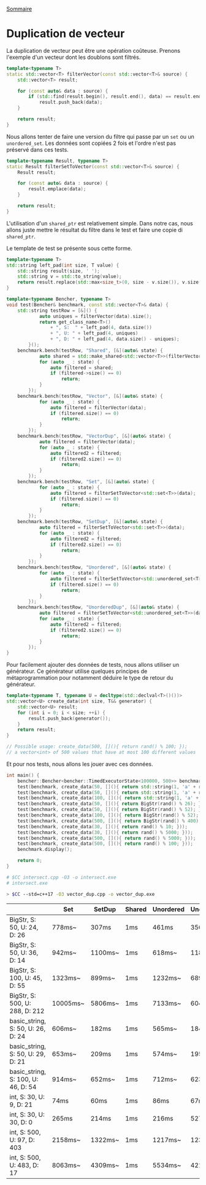 [Sommaire](../README.md)


# Duplication de vecteur

La duplication de vecteur peut être une opération coûteuse. Prenons l'exemple d'un vecteur dont les doublons sont filtrés.


```cpp
template<typename T>
static std::vector<T> filterVector(const std::vector<T>& source) {
    std::vector<T> result;

    for (const auto& data : source) {
        if (std::find(result.begin(), result.end(), data) == result.end())
            result.push_back(data);
    }

    return result;
}
```

Nous allons tenter de faire une version du filtre qui passe par un `set` ou un `unordered_set`. Les données sont copiées 2 fois et l'ordre n'est pas préservé dans ces tests.

```cpp
template<typename Result, typename T>
static Result filterSetToVector(const std::vector<T>& source) {
    Result result;

    for (const auto& data : source) {
        result.emplace(data);
    }

    return result;
}
```

L'utilisation d'un `shared_ptr` est relativement simple. Dans notre cas, nous allons juste mettre le résultat du filtre dans le test et faire une copie di `shared_ptr`.


Le template de test se présente sous cette forme.

```cpp
template<typename T>
std::string left_pad(int size, T value) {
    std::string result(size, ' ');
    std::string v = std::to_string(value);
    return result.replace(std::max<size_t>(0, size - v.size()), v.size(), v);
}

template<typename Bencher, typename T>
void test(Bencher& benchmark, const std::vector<T>& data) {
    std::string testRow = [&]() {
            auto uniques = filterVector(data).size();
            return get_class_name<T>()
                + ", S:  " + left_pad(4, data.size())
                + ", U: " + left_pad(4, uniques)
                + ", D: " + left_pad(4, data.size() - uniques);
        }();
    benchmark.bench(testRow, "Shared", [&](auto& state) {
            auto shared = std::make_shared<std::vector<T>>(filterVector(data));
            for (auto _ : state) {
                auto filtered = shared;
                if (filtered->size() == 0)
                    return;
            }
        });
    benchmark.bench(testRow, "Vector", [&](auto& state) {
            for (auto _ : state) {
                auto filtered = filterVector(data);
                if (filtered.size() == 0)
                    return;
            }
        });
    benchmark.bench(testRow, "VectorDup", [&](auto& state) {
            auto filtered = filterVector(data);
            for (auto _ : state) {
                auto filtered2 = filtered;
                if (filtered2.size() == 0)
                    return;
            }
        });
    benchmark.bench(testRow, "Set", [&](auto& state) {
            for (auto _ : state) {
                auto filtered = filterSetToVector<std::set<T>>(data);
                if (filtered.size() == 0)
                    return;
            }
        });
    benchmark.bench(testRow, "SetDup", [&](auto& state) {
            auto filtered = filterSetToVector<std::set<T>>(data);
            for (auto _ : state) {
                auto filtered2 = filtered;
                if (filtered2.size() == 0)
                    return;
            }
        });
    benchmark.bench(testRow, "Unordered", [&](auto& state) {
            for (auto _ : state) {
                auto filtered = filterSetToVector<std::unordered_set<T>>(data);
                if (filtered.size() == 0)
                    return;
            }
        });
    benchmark.bench(testRow, "UnorderedDup", [&](auto& state) {
            auto filtered = filterSetToVector<std::unordered_set<T>>(data);
            for (auto _ : state) {
                auto filtered2 = filtered;
                if (filtered2.size() == 0)
                    return;
            }
        });
}
```

Pour facilement ajouter des données de tests, nous allons utiliser un générateur. Ce générateur utilise quelques principes de métaprogrammation pour notamment déduire le type de retour du générateur.

```cpp
template<typename T, typename U = decltype(std::declval<T>()())>
std::vector<U> create_data(int size, T&& generator) {
    std::vector<U> result;
    for (int i = 0; i < size; ++i) {
        result.push_back(generator());
    }
    return result;
}

// Possible usage: create_data(500, [](){ return rand() % 100; });
// a vector<int> of 500 values that have at most 100 different values
```

Et pour nos tests, nous allons les jouer avec ces données.

```cpp
int main() {
    bencher::Bencher<bencher::TimedExecutorState<100000, 500>> benchmark;
    test(benchmark, create_data(50, [](){ return std::string(1, 'a' + rand() % 26); }));
    test(benchmark, create_data(50, [](){ return std::string(1, 'a' + rand() % 52); }));
    test(benchmark, create_data(100, [](){ return std::string(1, 'a' + rand() % 52); }));
    test(benchmark, create_data(50, [](){ return BigStr(rand() % 26); }));
    test(benchmark, create_data(50, [](){ return BigStr(rand() % 52); }));
    test(benchmark, create_data(100, [](){ return BigStr(rand() % 52); }));
    test(benchmark, create_data(500, [](){ return BigStr(rand() % 400); }));
    test(benchmark, create_data(30, [](){ return rand() % 10; }));
    test(benchmark, create_data(30, [](){ return rand() % 5000; }));
    test(benchmark, create_data(500, [](){ return rand() % 5000; }));
    test(benchmark, create_data(500, [](){ return rand() % 100; }));
    benchmark.display();

    return 0;
}
```


```bash
# $CC intersect.cpp -O3 -o intersect.exe
# intersect.exe
```

```bash
> $CC --std=c++17 -O3 vector_dup.cpp -o vector_dup.exe
```
|                                          | Set     | SetDup | Shared | Unordered | UnorderedDup | Vector  | VectorDup |
| ---------------------------------------- | ------- | ------ | ------ | --------- | ------------ | ------- | --------- |
| BigStr, S:    50, U:   24, D:   26       |   778ms~|  307ms |    1ms |     461ms |        356ms |   772ms~|     148ms |
| BigStr, S:    50, U:   36, D:   14       |   942ms~| 1100ms~|    1ms |     618ms~|       1186ms~|  1092ms~|     558ms~|
| BigStr, S:   100, U:   45, D:   55       |  1323ms~|  899ms~|    1ms |    1232ms~|        689ms~|  1919ms~|     266ms |
| BigStr, S:   500, U:  288, D:  212       | 10005ms~| 5806ms~|    1ms |    7133ms~|       6044ms~| 30722ms~|    2063ms~|
| basic_string, S:    50, U:   26, D:   24 |   606ms~|  182ms |    1ms |     565ms~|        184ms |   247ms |      11ms |
| basic_string, S:    50, U:   29, D:   21 |   653ms~|  209ms |    1ms |     574ms~|        195ms |   305ms |      13ms |
| basic_string, S:   100, U:   46, D:   54 |   914ms~|  652ms~|    1ms |     712ms~|        623ms~|   609ms~|      16ms |
| int, S:    30, U:    9, D:   21          |    74ms |   60ms |    1ms |      86ms |         67ms |    46ms |       5ms |
| int, S:    30, U:   30, D:    0          |   265ms |  214ms |    1ms |     216ms |        527ms~|    94ms |      12ms |
| int, S:   500, U:   97, D:  403          |  2158ms~| 1322ms~|    1ms |    1217ms~|       1231ms~|   298ms |       6ms |
| int, S:   500, U:  483, D:   17          |  8063ms~| 4309ms~|    1ms |    5534ms~|       4216ms~|  1331ms~|       7ms |
